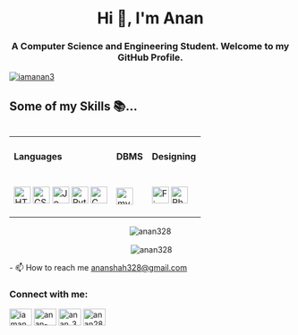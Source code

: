 <h1 align="center">Hi 👋, I'm Anan</h1>
<h3 align="center">A Computer Science and Engineering Student. Welcome to my GitHub Profile.</h3>

<p align="left"> <a href="https://twitter.com/iamanan3" target="blank"><img src="https://img.shields.io/twitter/follow/iamanan3?logo=twitter&style=for-the-badge" alt="iamanan3" /></a> </p>

## Some of my Skills 📚...
<table border="0" align = "left">
 <tr>
    <td><h4>Languages<h4></td>
    <td><h4>DBMS</h4></td>
    <td><h4>Designing</h4></td>
 </tr>
 <tr>
    <td><p>
  <img src = "https://cdn-icons-png.flaticon.com/512/174/174854.png" height = "30" title = "HTML"> <nbsp>
  <img src = "https://cdn-icons-png.flaticon.com/512/732/732190.png" height = "30" title = "CSS"> <nbsp>
  <img src = "https://cdn-icons-png.flaticon.com/512/5968/5968292.png" height = "30" title = "JS"> <nbsp>
  <img src = "https://img.icons8.com/color/344/python--v1.png" height = "30" title = "Python"> <nbsp>
  <img src="https://img.icons8.com/color/48/000000/c-programming.png" height = "30" title = "C Language"> <nbsp>
</p></td>
    <td> <p>
  <img src = "https://img.icons8.com/color/344/mysql-logo.png" height = "30" title = "mySQL"> <nbsp>
</p></td>

   <td><p>
  <img src = "https://img.icons8.com/color/344/figma--v1.png" height = "30" title = "Figma"> <nbsp>
  <img src = "https://img.icons8.com/color/344/adobe-photoshop--v1.png" height = "30" title = "PhotoShop"> <nbsp>
</p></td>                                                                                           
</tr>
</table>
     <br>
<div align="center">
<p><img align="center" src="https://github-readme-stats.vercel.app/api/top-langs?username=anan328&show_icons=true&locale=en&layout=compact" alt="anan328" /></p>
<p>&nbsp;<img align="center" src="https://github-readme-stats.vercel.app/api?username=anan328&show_icons=true&locale=en" alt="anan328" /></p>
 </div>
     - 📫 How to reach me <a href= "mailto:ananshah328@gmail.com">ananshah328@gmail.com </a>

<h3 align="left">Connect with me:</h3>
<p align="left">
<a href="https://twitter.com/iamanan3" target="blank"><img align="center" src="https://raw.githubusercontent.com/rahuldkjain/github-profile-readme-generator/master/src/images/icons/Social/twitter.svg" alt="iamanan3" height="30" width="40" /></a>
<a href="https://linkedin.com/in/anan-shah-a3a1381bb" target="blank"><img align="center" src="https://raw.githubusercontent.com/rahuldkjain/github-profile-readme-generator/master/src/images/icons/Social/linked-in-alt.svg" alt="anan-shah-a3a1381bb" height="30" width="40" /></a>
<a href="https://instagram.com/anan_328" target="blank"><img align="center" src="https://raw.githubusercontent.com/rahuldkjain/github-profile-readme-generator/master/src/images/icons/Social/instagram.svg" alt="anan_328" height="30" width="40" /></a>
<a href="https://www.hackerrank.com/anan28" target="blank"><img align="center" src="https://raw.githubusercontent.com/rahuldkjain/github-profile-readme-generator/master/src/images/icons/Social/hackerrank.svg" alt="anan28" height="30" width="40" /></a>
</p>
